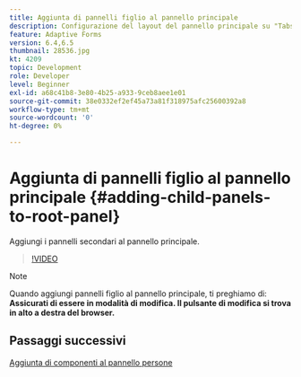 ```yaml
---
title: Aggiunta di pannelli figlio al pannello principale
description: Configurazione del layout del pannello principale su "Tabs on Left" e aggiunta di pannelli figlio al pannello principale.
feature: Adaptive Forms
version: 6.4,6.5
thumbnail: 28536.jpg
kt: 4209
topic: Development
role: Developer
level: Beginner
exl-id: a68c41b8-3e80-4b25-a933-9ceb8aee1e01
source-git-commit: 38e0332ef2ef45a73a81f318975afc25600392a8
workflow-type: tm+mt
source-wordcount: '0'
ht-degree: 0%

---
```


# Aggiunta di pannelli figlio al pannello principale {#adding-child-panels-to-root-panel}

Aggiungi i pannelli secondari al pannello principale.


>[!VIDEO](https://video.tv.adobe.com/v/28536?quality=12&learn=on)

>[!NOTE]
>Quando aggiungi pannelli figlio al pannello principale, ti preghiamo di: **Assicurati di essere in modalità di modifica. Il pulsante di modifica si trova in alto a destra del browser.**

## Passaggi successivi

[Aggiunta di componenti al pannello persone](./adding-components-to-people-panel.md)
